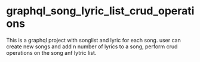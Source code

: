 # graphql_song_lyric_list_crud_operations
This is a graphql project with songlist and lyric for each song. user can create new songs and add n number of lyrics to a song, perform crud operations on the song anf lytric list. 
